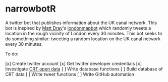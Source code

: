 # narrowbotR

A twitter bot that publishes information about the UK canal network. This bot is inspired by [Matt Dray](https://github.com/matt-dray/)'s [londonmapbot](https://github.com/matt-dray/londonmapbot) which randomly tweets a location in the rough vicinity of London every 30 minutes. This bot seeks to do something similar: tweeting a random location on the UK canal network every 30 minutes.

To do:

[x] Create twitter account
[x] Get twitter developer credentials
[x] Investigate [CRT open data](http://data-canalrivertrust.opendata.arcgis.com)
[ ] Write database functions
[ ] Build database of CRT data
[ ] Write tweet functions
[ ] Write GitHub automation

